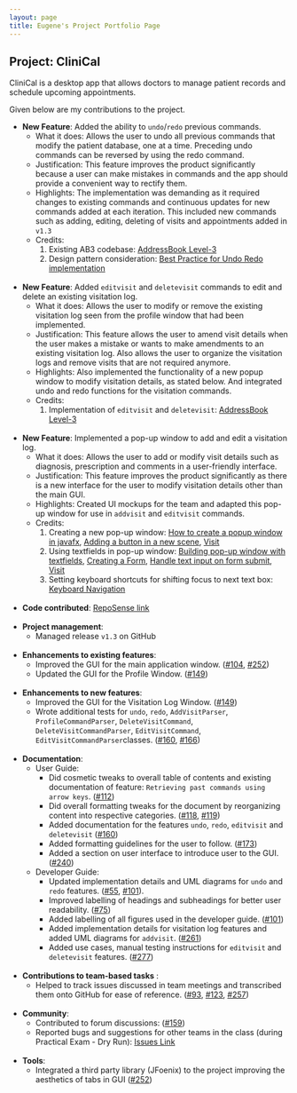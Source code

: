 ```yaml
---
layout: page
title: Eugene's Project Portfolio Page
---
```


## Project: CliniCal

CliniCal is a desktop app that allows doctors to manage patient records and schedule upcoming appointments.

Given below are my contributions to the project.

* **New Feature**: Added the ability to `undo`/`redo` previous commands.
  * What it does: Allows the user to undo all previous commands that modify the patient database, one at a time. Preceding undo commands can be reversed by using the redo command.
  * Justification: This feature improves the product significantly because a user can make mistakes in commands and the app should provide a convenient way to rectify them.
  * Highlights: The implementation was demanding as it required changes to existing commands and continuous updates for new commands added at each iteration. This included new commands such as adding, editing, deleting of visits and appointments added in `v1.3`
  * Credits:
    1. Existing AB3 codebase: [AddressBook Level-3](https://github.com/se-edu/addressbook-level3)
    2. Design pattern consideration: [Best Practice for Undo Redo implementation](https://stackoverflow.com/questions/1915907/best-practice-for-undo-redo-implementation)
<br/><br/>
* **New Feature**: Added `editvisit` and `deletevisit` commands to edit and delete an existing visitation log.
  * What it does: Allows the user to modify or remove the existing visitation log seen from the profile window that had been implemented.
  * Justification: This feature allows the user to amend visit details when the user makes a mistake or wants to make amendments to an existing visitation log. Also allows the user to organize the visitation logs and remove visits that are not required anymore.
  * Highlights: Also implemented the functionality of a new popup window to modify visitation details, as stated below. And integrated undo and redo functions for the visitation commands.
  * Credits: 
    1. Implementation of `editvisit` and `deletevisit`: [AddressBook Level-3](https://github.com/se-edu/addressbook-level3)
<br/><br/>
* **New Feature**: Implemented a pop-up window to add and edit a visitation log.
  * What it does: Allows the user to add or modify visit details such as diagnosis, prescription and comments in a user-friendly interface.
  * Justification: This feature improves the product significantly as there is a new interface for the user to modify visitation details other than the main GUI.
  * Highlights: Created UI mockups for the team and adapted this pop-up window for use in `addvisit` and `editvisit` commands.
  * Credits: 
    1. Creating a new pop-up window: [How to create a popup window in javafx](https://stackoverflow.com/questions/22166610/how-to-create-a-popup-windows-in-javafx), [Adding a button in a new scene](http://tutorials.jenkov.com/javafx/button.html), [Visit](https://github.com/AY1920S1-CS2103T-F12-2/main)
    1. Using textfields in pop-up window: [Building pop-up window with textfields](https://docs.oracle.com/javafx/2/ui_controls/text-field.htm), [Creating a Form](https://docs.oracle.com/javafx/2/get_started/form.htm), [Handle text input on form submit](https://www.callicoder.com/javafx-registration-form-gui-tutorial/), [Visit](https://github.com/AY1920S1-CS2103T-F12-2/main)
    1. Setting keyboard shortcuts for shifting focus to next text box: [Keyboard Navigation](https://wiki.openjdk.java.net/display/OpenJFX/Keyboard+Navigation) 
<br/><br/>
* **Code contributed**: [RepoSense link](https://nus-cs2103-ay2021s1.github.io/tp-dashboard/#breakdown=true&search=eugene3231)
<br/><br/>
* **Project management**:
  * Managed release `v1.3` on GitHub 
<br/><br/>
* **Enhancements to existing features**:
  * Improved the GUI for the main application window. ([\#104](https://github.com/AY2021S1-CS2103T-W11-4/tp/pull/104), [\#252](https://github.com/AY2021S1-CS2103T-W11-4/tp/pull/252))
  * Updated the GUI for the Profile Window. ([\#149](https://github.com/AY2021S1-CS2103T-W11-4/tp/pull/149))
<br/><br/>
* **Enhancements to new features**:
  * Improved the GUI for the Visitation Log Window. ([\#149](https://github.com/AY2021S1-CS2103T-W11-4/tp/pull/149))
  * Wrote additional tests for `undo`, `redo`, `AddVisitParser`, `ProfileCommandParser`, 
  `DeleteVisitCommand`, `DeleteVisitCommandParser`, `EditVisitCommand`, `EditVisitCommandParser`classes. ([\#160](https://github.com/AY2021S1-CS2103T-W11-4/tp/pull/160), [\#166](https://github.com/AY2021S1-CS2103T-W11-4/tp/pull/166))
<br/><br/>
* **Documentation**:
  * User Guide:
    * Did cosmetic tweaks to overall table of contents and existing documentation of feature: `Retrieving past commands using arrow keys`. ([\#112](https://github.com/AY2021S1-CS2103T-W11-4/tp/pull/112))
    * Did overall formatting tweaks for the document by reorganizing content into respective categories. ([\#118](https://github.com/AY2021S1-CS2103T-W11-4/tp/pull/118), [\#119](https://github.com/AY2021S1-CS2103T-W11-4/tp/pull/119))
    * Added documentation for the features `undo`, `redo`, `editvisit` and `deletevisit` ([\#160](https://github.com/AY2021S1-CS2103T-W11-4/tp/pull/160))
    * Added formatting guidelines for the user to follow. ([\#173](https://github.com/AY2021S1-CS2103T-W11-4/tp/pull/173))
    * Added a section on user interface to introduce user to the GUI. ([\#240](https://github.com/AY2021S1-CS2103T-W11-4/tp/pull/240))
  * Developer Guide:
    * Updated implementation details and UML diagrams for `undo` and `redo` features. ([\#55](https://github.com/AY2021S1-CS2103T-W11-4/tp/pull/55), [\#101](https://github.com/AY2021S1-CS2103T-W11-4/tp/pull/101)).
    * Improved labelling of headings and subheadings for better user readability. ([\#75](https://github.com/AY2021S1-CS2103T-W11-4/tp/pull/75))
    * Added labelling of all figures used in the developer guide. ([\#101](https://github.com/AY2021S1-CS2103T-W11-4/tp/pull/101))
    * Added implementation details for visitation log features and added UML diagrams for `addvisit`. ([\#261](https://github.com/AY2021S1-CS2103T-W11-4/tp/pull/261))
    * Added use cases, manual testing instructions for `editvisit` and `deletevisit` features. ([\#277](https://github.com/AY2021S1-CS2103T-W11-4/tp/pull/277))
<br/><br/>
* **Contributions to team-based tasks** :
  * Helped to track issues discussed in team meetings and transcribed them onto GitHub for ease of reference. ([\#93](https://github.com/AY2021S1-CS2103T-W11-4/tp/issues/93), [\#123](https://github.com/AY2021S1-CS2103T-W11-4/tp/issues/123), [\#257](https://github.com/AY2021S1-CS2103T-W11-4/tp/issues/257))
<br/><br/>
* **Community**:
  * Contributed to forum discussions: ([\#159](https://github.com/nus-cs2103-AY2021S1/forum/issues/159))
  * Reported bugs and suggestions for other teams in the class (during Practical Exam - Dry Run): [Issues Link](https://github.com/eugene3231/ped/issues)
<br/><br/>
* **Tools**:
  * Integrated a third party library (JFoenix) to the project improving the aesthetics of tabs in GUI ([\#252](https://github.com/AY2021S1-CS2103T-W11-4/tp/pull/252))


